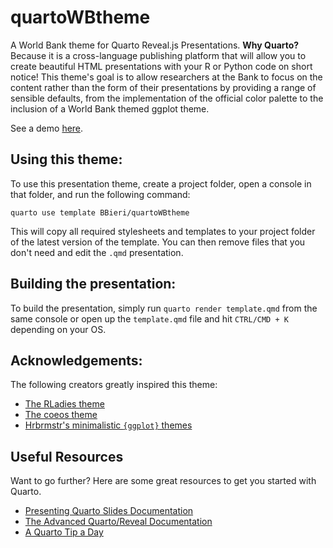 # quartoWBtheme

A World Bank theme for Quarto Reveal.js Presentations. **Why Quarto?** Because
it is a cross-language publishing platform that will allow you to create
beautiful HTML presentations with your R or Python code on short notice!
This theme's goal is to allow researchers at the Bank to focus on the content
rather than the form of their presentations by providing a range of sensible
defaults, from the implementation of the official color palette to the inclusion
of a World Bank themed ggplot theme.

See a demo [here]().

## Using this theme:

To use this presentation theme, create a project folder, open a console in that
folder, and run the following command:

```
quarto use template BBieri/quartoWBtheme
```

This will copy all required stylesheets and templates to your project folder
of the latest version of the template. You can then remove files that you don't
need and edit the `.qmd` presentation.

## Building the presentation:

To build the presentation, simply run `quarto render template.qmd` from the
same console or open up the `template.qmd` file and hit `CTRL/CMD + K` depending
on your OS.

## Acknowledgements:

The following creators greatly inspired this theme:

- [The RLadies theme](https://beatrizmilz.github.io/quarto-rladies-theme)
- [The coeos theme](https://github.com/mcanouil/quarto-revealjs-coeos)
- [Hrbrmstr's minimalistic `{ggplot}` themes](https://github.com/hrbrmstr/hrbrthemes)

## Useful Resources

Want to go further? Here are some great resources to get you started with
Quarto.

- [Presenting Quarto Slides Documentation](https://quarto.org/docs/presentations/revealjs/presenting.html)
- [The Advanced Quarto/Reveal Documentation](https://quarto.org/docs/presentations/revealjs/advanced.html)
- [A Quarto Tip a Day](https://mine-cetinkaya-rundel.github.io/quarto-tip-a-day/)


